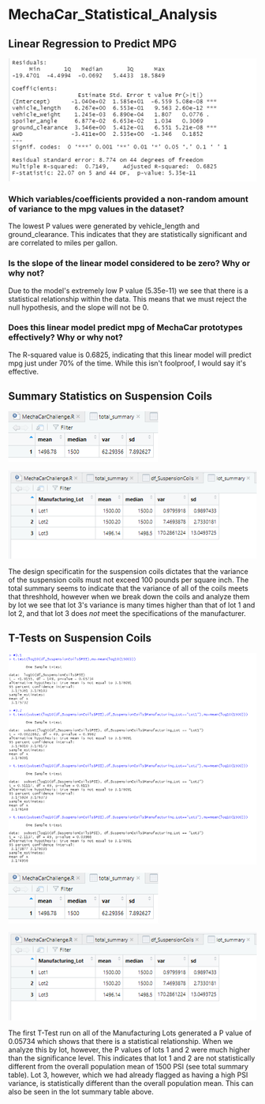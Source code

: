 # MechaCar_Statistical_Analysis

## Linear Regression to Predict MPG

![](Deliverable1_Residuals.png)

### Which variables/coefficients provided a non-random amount of variance to the mpg values in the dataset?
The lowest P values were generated by vehicle_length and ground_clearance. This indicates that they are statistically significant and are correlated to miles per gallon.

### Is the slope of the linear model considered to be zero? Why or why not?
Due to the model's extremely low P value (5.35e-11) we see that there is a statistical relationship within the data. This means that we must reject the null hypothesis, and the slope will not be 0.

### Does this linear model predict mpg of MechaCar prototypes effectively? Why or why not?
The R-squared value is 0.6825, indicating that this linear model will predict mpg just under 70% of the time. While this isn't foolproof, I would say it's effective. 

## Summary Statistics on Suspension Coils

![](coils_total_summary.png)

![](coils_lot_summary.png)

The design specificatin for the suspension coils dictates that the variance of the suspension coils must not exceed 100 pounds per square inch. The total summary seems to indicate that the variance of all of the coils meets that threshhold, however when we break down the coils and analyze them by lot we see that lot 3's variance is many times higher than that of lot 1 and lot 2, and that lot 3 does *not* meet the specifications of the manufacturer.

## T-Tests on Suspension Coils

![](coils_PSI_ttest_fixed.png)

![](coils_total_summary.png)

![](coils_lot_summary.png)

The first T-Test run on all of the Manufacturing Lots generated a P value of 0.05734 which shows that there is a statistical relationship. When we analyze this by lot, however, the P values of lots 1 and 2 were much higher than the significance level. This indicates that lot 1 and 2 are not statistically different from the overall population mean of 1500 PSI (see total summary table). Lot 3, however, which we had already flagged as having a high PSI variance, is statistically different than the overall population mean. This can also be seen in the lot summary table above.

